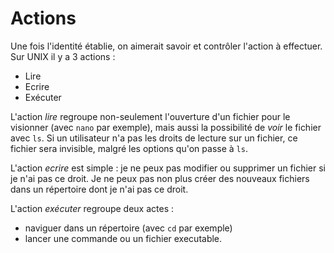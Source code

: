 # Actions

Une fois l'identité établie, on aimerait savoir et contrôler l'action à effectuer. Sur UNIX il y a 3 actions :

* Lire
* Ecrire
* Exécuter

L'action _lire_ regroupe non-seulement l'ouverture d'un fichier pour le visionner (avec `nano` par exemple), mais aussi la possibilité de _voir_ le fichier avec `ls`. Si un utilisateur n'a pas les droits de lecture sur un fichier, ce fichier sera invisible, malgré les options qu'on passe à `ls`.

L'action _ecrire_ est simple : je ne peux pas modifier ou supprimer un fichier si je n'ai pas ce droit. Je ne peux pas non plus créer des nouveaux fichiers dans un répertoire dont je n'ai pas ce droit.

L'action _exécuter_ regroupe deux actes :

* naviguer dans un répertoire (avec `cd` par exemple)
* lancer une commande ou un fichier executable.